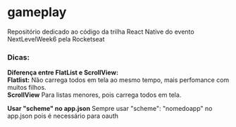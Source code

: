 # gameplay

Repositório dedicado ao código da trilha React Native do evento NextLevelWeek6 pela Rocketseat

### Dicas:  
  
  **Diferença entre FlatList e ScrollView:**  
  **Flatlist:** Não carrega todos em tela ao mesmo tempo, mais perfomance com muitos filhos.  
  **ScrollView** Para listas menores, pois carrega todos em tela.
  
  **Usar "scheme" no app.json**
    Sempre usar "scheme": "nomedoapp" no app.json pois é necessário para oauth